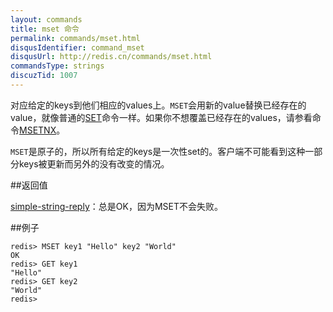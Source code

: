 ```yaml
---
layout: commands
title: mset 命令
permalink: commands/mset.html
disqusIdentifier: command_mset
disqusUrl: http://redis.cn/commands/mset.html
commandsType: strings
discuzTid: 1007
---
```


对应给定的keys到他们相应的values上。`MSET`会用新的value替换已经存在的value，就像普通的[SET](/commands/set.html)命令一样。如果你不想覆盖已经存在的values，请参看命令[MSETNX](/commands/msetnx.html)。

`MSET`是原子的，所以所有给定的keys是一次性set的。客户端不可能看到这种一部分keys被更新而另外的没有改变的情况。

##返回值

[simple-string-reply](/topics/protocol.html#simple-string-reply)：总是OK，因为MSET不会失败。

##例子

	redis> MSET key1 "Hello" key2 "World"
	OK
	redis> GET key1
	"Hello"
	redis> GET key2
	"World"
	redis> 